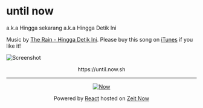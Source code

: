 # until now

a.k.a Hingga sekarang a.k.a Hingga Detik Ini

Music by [The Rain - Hingga Detik Ini](https://www.youtube.com/watch?v=CacSEkxJbqE). Please buy this song on [iTunes](https://itunes.apple.com/id/album/hingga-detik-ini/1149620069?i=1149620140&app=itunes) if you like it!

![Screenshot](https://file-whseabpxhg.now.sh/)

<p align="center">
  https://until.now.sh
</p>

---

<div align="center">

  [![Now](https://assets.zeit.co/image/upload/front/assets/design/black-now-triangle.png)](https://zeit.co/now/)
  
  Powered by [React](https://reactjs.org) hosted on [Zeit Now](https://zeit.co/now)

</div>
